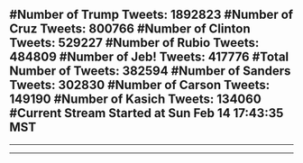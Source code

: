 #Number of Trump Tweets: 1892823
#Number of Cruz Tweets: 800766
#Number of Clinton Tweets: 529227
#Number of Rubio Tweets: 484809
#Number of Jeb! Tweets: 417776
#Total Number of Tweets: 382594 
#Number of Sanders Tweets: 302830
#Number of Carson Tweets: 149190
#Number of Kasich Tweets: 134060
#Current Stream Started at Sun Feb 14 17:43:35 MST
---
---
---
